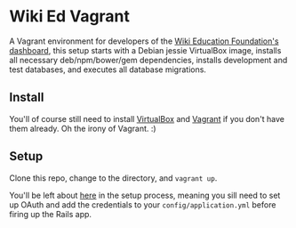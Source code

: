 # Wiki Ed Vagrant

A Vagrant environment for developers of the [Wiki Education Foundation's dashboard](https://github.com/WikiEducationFoundation/WikiEduDashboard), this setup starts with a Debian jessie VirtualBox image, installs all necessary deb/npm/bower/gem dependencies, installs development and test databases, and executes all database migrations.

## Install

You'll of course still need to install [VirtualBox](https://www.virtualbox.org/wiki/Downloads) and [Vagrant](https://www.vagrantup.com/downloads.html) if you don't have them already. Oh the irony of Vagrant. :)

## Setup

Clone this repo, change to the directory, and `vagrant up`.

You'll be left about [here](https://github.com/WikiEducationFoundation/WikiEduDashboard/blob/master/docs/setup.md#seed-data-optional-this-could-take-a-very-long-time) in the setup process, meaning you sill need to set up OAuth and add the credentials to your `config/application.yml` before firing up the Rails app.
